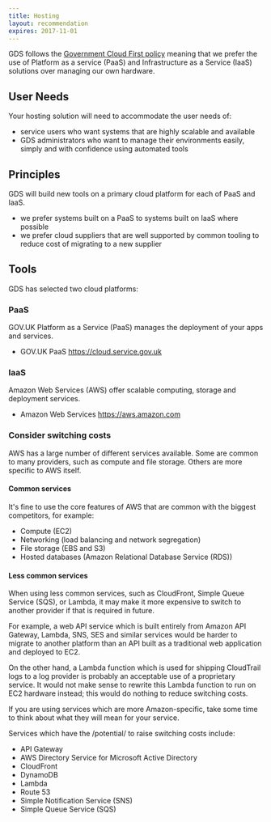 ```yaml
---
title: Hosting
layout: recommendation
expires: 2017-11-01
---
```


GDS follows the [Government Cloud First policy](https://www.gov.uk/guidance/government-cloud-first-policy) meaning that we prefer the use of Platform as a service (PaaS) and Infrastructure as a Service (IaaS) solutions over managing our own hardware.

## User Needs
Your hosting solution will need to accommodate the user needs of:
* service users who want systems that are highly scalable and available
* GDS administrators who want to manage their environments easily, simply and with confidence using automated tools

## Principles

GDS will build new tools on a primary cloud platform for each of PaaS and IaaS.

* we prefer systems built on a PaaS to systems built on IaaS where possible
* we prefer cloud suppliers that are well supported by common tooling to reduce cost of migrating to a new supplier

## Tools

GDS has selected two cloud platforms:

### PaaS

GOV.UK Platform as a Service (PaaS) manages the deployment of your apps and services.
* GOV.UK PaaS
  https://cloud.service.gov.uk

### IaaS

Amazon Web Services (AWS) offer scalable computing, storage and deployment services.
* Amazon Web Services
  https://aws.amazon.com

### Consider switching costs

AWS has a large number of different services available.  Some are common to many providers, such as compute and file storage.  Others are more specific to AWS itself.

#### Common services

It's fine to use the core features of AWS that are common with the biggest competitors, for example:

  * Compute (EC2)
  * Networking (load balancing and network segregation)
  * File storage (EBS and S3)
  * Hosted databases (Amazon Relational Database Service (RDS))

#### Less common services

When using less common services, such as CloudFront, Simple Queue Service (SQS), or Lambda, it may make it more expensive to switch to another provider if that is required in future.

For example, a web API service which is built entirely from Amazon API Gateway, Lambda, SNS, SES and similar services would be harder to migrate to another platform than an API built as a traditional web application and deployed to EC2.

On the other hand, a Lambda function which is used for shipping CloudTrail logs to a log provider is probably an acceptable use of a proprietary service.  It would not make sense to rewrite this Lambda function to run on EC2 hardware instead; this would do nothing to reduce switching costs.

If you are using services which are more Amazon-specific, take some time to think about what they will mean for your service.

Services which have the /potential/ to raise switching costs include:

  * API Gateway
  * AWS Directory Service for Microsoft Active Directory
  * CloudFront
  * DynamoDB
  * Lambda
  * Route 53
  * Simple Notification Service (SNS)
  * Simple Queue Service (SQS)
